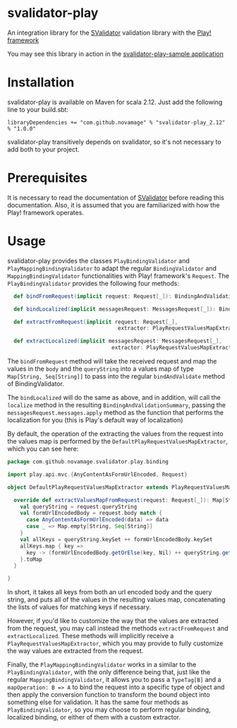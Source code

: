 svalidator-play
==============

An integration library for the [SValidator](https://github.com/NovaMage/SValidator) validation library with the 
[Play! framework](https://www.playframework.com/)

You may see this library in action in the [svalidator-play-sample application](https://github.com/NovaMage/svalidator-play-sample)

Installation
===========

svalidator-play is available on Maven for scala 2.12.  Just add the following line to your build.sbt:

```
libraryDependencies += "com.github.novamage" % "svalidator-play_2.12" % "1.0.0"
```

svalidator-play transitively depends on svalidator, so it's not necessary to add both to your project.

Prerequisites
============

It is necessary to read the documentation of [SValidator](https://github.com/NovaMage/SValidator/wiki) before 
reading this documentation.  Also, it is assumed that you are familiarized with how the Play! framework operates.

Usage
=====

svalidator-play provides the classes `PlayBindingValidator` and `PlayMappingBindingValidator` to adapt the regular 
`BindingValidator` and `MappingBindingValidator` functionalities with Play! framework's `Request`.  The 
`PlayBindingValidator` provides the following four methods:

```scala
  def bindFromRequest(implicit request: Request[_]): BindingAndValidationSummary[A]

  def bindLocalized(implicit messagesRequest: MessagesRequest[_]): BindingAndValidationSummary[A]

  def extractFromRequest(implicit request: Request[_], 
                                   extractor: PlayRequestValuesMapExtractor): BindingAndValidationSummary[A]

  def extractLocalized(implicit messagesRequest: MessagesRequest[_], 
                                 extractor: PlayRequestValuesMapExtractor): BindingAndValidationSummary[A]
```

The `bindFromRequest` method will take the received request and map the values in the `body` and the `queryString` into a 
values map of type `Map[String, Seq[String]]` to pass into the regular `bindAndValidate` method of BindingValidator.

The `bindLocalized` will do the same as above, and in addition, will call the `localize` method in the resulting
`BindingAndValidationSummary`, passing the `messagesRequest.messages.apply` method as the function that performs the 
localization for you (this is Play's default way of localization)

By default, the operation of the extracting the values from the request into the values map is performed by the
`DefaultPlayRequestValuesMapExtractor`, which you can see here:

```scala
package com.github.novamage.svalidator.play.binding

import play.api.mvc.{AnyContentAsFormUrlEncoded, Request}

object DefaultPlayRequestValuesMapExtractor extends PlayRequestValuesMapExtractor {

  override def extractValuesMapFromRequest(request: Request[_]): Map[String, Seq[String]] = {
    val queryString = request.queryString
    val formUrlEncodedBody = request.body match {
      case AnyContentAsFormUrlEncoded(data) => data
      case _ => Map.empty[String, Seq[String]]
    }
    val allKeys = queryString.keySet ++ formUrlEncodedBody.keySet
    allKeys.map { key =>
      key -> (formUrlEncodedBody.getOrElse(key, Nil) ++ queryString.getOrElse(key, Nil))
    }.toMap
  }

}
```

In short, it takes all keys from both an url encoded body and the query string, and puts all of the values in the 
resulting values map, concatenating the lists of values for matching keys if necessary.

However, if you'd like to customize the way that the values are extracted from the request, you may call instead the
methods `extractFromRequest` and `extractLocalized`.  These methods will implicitly receive a 
`PlayRequestValuesMapExtractor`, which you may provide to fully customize the way values are extracted from the request.

Finally, the `PlayMappingBindingValidator` works in a similar to the `PlayBindingValidator`, with the only
difference being that, just like the regular `MappingBindingValidator`, it allows you to pass a `TypeTag[B]` and a
 `mapOperation: B => A` to bind the request into a specific type of object and then apply the conversion function
 to transform the bound object into something else for validation.  It has the same four methods as `PlayBindingValidator`, so you may
 choose to perform regular binding, localized binding, or either of them with a custom extractor.
